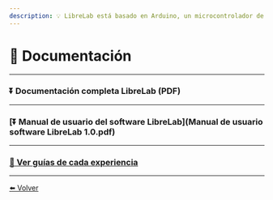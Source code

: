 ```yaml
---
description: 💡 LibreLab está basado en Arduino, un microcontrolador de código abierto.
---
```


# 🚀 Documentación

---

### ⏬ Documentación **completa** LibreLab (PDF)

---

### [⏬ Manual de usuario del software LibreLab](Manual de usuario software LibreLab 1.0.pdf)


---

### [🔎 Ver guías de cada experiencia](Experimentos)

---

[⬅️ Volver](./)
